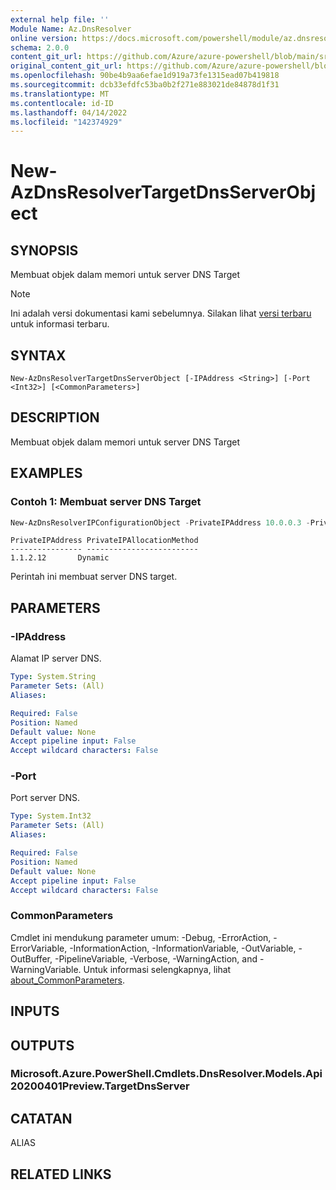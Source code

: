 ```yaml
---
external help file: ''
Module Name: Az.DnsResolver
online version: https://docs.microsoft.com/powershell/module/az.dnsresolver/new-azdnsresolvertargetdnsserverobject
schema: 2.0.0
content_git_url: https://github.com/Azure/azure-powershell/blob/main/src/DnsResolver/help/New-AzDnsResolverTargetDnsServerObject.md
original_content_git_url: https://github.com/Azure/azure-powershell/blob/main/src/DnsResolver/help/New-AzDnsResolverTargetDnsServerObject.md
ms.openlocfilehash: 90be4b9aa6efae1d919a73fe1315ead07b419818
ms.sourcegitcommit: dcb33efdfc53ba0b2f271e883021de84878d1f31
ms.translationtype: MT
ms.contentlocale: id-ID
ms.lasthandoff: 04/14/2022
ms.locfileid: "142374929"
---
```

# New-AzDnsResolverTargetDnsServerObject

## SYNOPSIS
Membuat objek dalam memori untuk server DNS Target

> [!NOTE]
>Ini adalah versi dokumentasi kami sebelumnya. Silakan lihat [versi terbaru](/powershell/module/az.dnsresolver/new-azdnsresolvertargetdnsserverobject) untuk informasi terbaru.

## SYNTAX

```
New-AzDnsResolverTargetDnsServerObject [-IPAddress <String>] [-Port <Int32>] [<CommonParameters>]
```

## DESCRIPTION
Membuat objek dalam memori untuk server DNS Target

## EXAMPLES

### Contoh 1: Membuat server DNS Target
```powershell
New-AzDnsResolverIPConfigurationObject -PrivateIPAddress 10.0.0.3 -PrivateIPAllocationMethod Dynamic -SubnetId /subscriptions/ea40042d-63d8-4d02-9261-fb31450e6c67/resourceGroups/sampleRG/providers/Microsoft.Network/virtualNetworks/vnet-hub/subnets/test-subnet
```

```output
PrivateIPAddress PrivateIPAllocationMethod
---------------- -------------------------
1.1.2.12       Dynamic
```

Perintah ini membuat server DNS target.

## PARAMETERS

### -IPAddress
Alamat IP server DNS.

```yaml
Type: System.String
Parameter Sets: (All)
Aliases:

Required: False
Position: Named
Default value: None
Accept pipeline input: False
Accept wildcard characters: False
```

### -Port
Port server DNS.

```yaml
Type: System.Int32
Parameter Sets: (All)
Aliases:

Required: False
Position: Named
Default value: None
Accept pipeline input: False
Accept wildcard characters: False
```

### CommonParameters
Cmdlet ini mendukung parameter umum: -Debug, -ErrorAction, -ErrorVariable, -InformationAction, -InformationVariable, -OutVariable, -OutBuffer, -PipelineVariable, -Verbose, -WarningAction, and -WarningVariable. Untuk informasi selengkapnya, lihat [about_CommonParameters](http://go.microsoft.com/fwlink/?LinkID=113216).

## INPUTS

## OUTPUTS

### Microsoft.Azure.PowerShell.Cmdlets.DnsResolver.Models.Api20200401Preview.TargetDnsServer

## CATATAN

ALIAS

## RELATED LINKS

